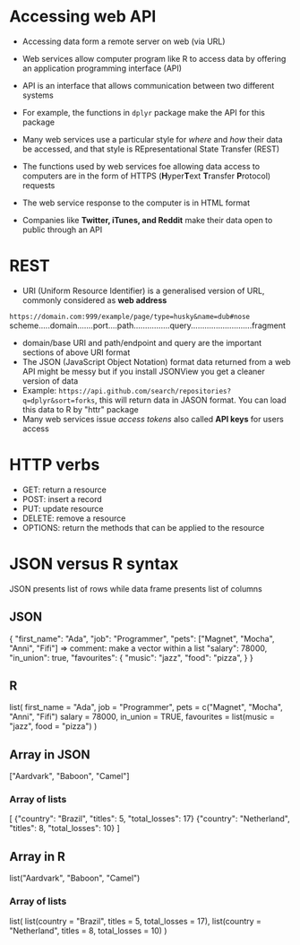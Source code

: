 # Accessing web API

- Accessing data form a remote server on web (via URL)
- Web services allow computer program like R to access data by offering an application programming interface (API)

 - API is an interface that allows communication between two different systems
 - For example, the functions in `dplyr` package make the API for this package

- Many web services use a particular style for _where_ and _how_ their data be accessed, and that style is REpresentational State Transfer (REST)
- The functions used by web services foe allowing data access to computers are in the form of HTTPS (**H**yper**T**ext **T**ransfer **P**rotocol) requests
- The web service response to the computer is in HTML format
- Companies like **Twitter, iTunes, and Reddit** make their data open to public through an API

# REST
- URI (Uniform Resource Identifier) is a generalised version of URL, commonly considered as **web address**

`https://domain.com:999/example/page/type=husky&name=dub#nose`
 scheme.....domain.......port....path................query...........................fragment
- domain/base URI and path/endpoint and query are the important sections of above URI format
- The JSON (JavaScript Object Notation) format data returned from a web API might be messy but if you install JSONView you get a cleaner version of data
- Example: `https://api.github.com/search/repositories?q=dplyr&sort=forks`, this will return data in JASON format. You can load this data to R by "httr" package
- Many web services issue _access tokens_ also called **API keys** for users access

# HTTP verbs
- GET: return a resource
- POST: insert a record
- PUT: update resource
- DELETE: remove a resource
- OPTIONS: return the methods that can be applied to the resource

# JSON versus R syntax
JSON presents list of rows while data frame presents list of columns

## JSON
{
  "first_name": "Ada",
  "job": "Programmer",
  "pets": ["Magnet", "Mocha", "Anni", "Fifi"] => comment: make a vector within a list
  "salary": 78000,
  "in_union": true,
  "favourites": {
    "music": "jazz",
    "food": "pizza",
  }
}
## R
list(
  first_name = "Ada",
  job = "Programmer",
  pets = c("Magnet", "Mocha", "Anni", "Fifi")
  salary = 78000,
  in_union = TRUE,
  favourites = list(music = "jazz", food = "pizza")
  )

## Array in JSON
["Aardvark", "Baboon", "Camel"]
### Array of lists
[
 {"country": "Brazil", "titles": 5, "total_losses": 17}
 {"country": "Netherland", "titles": 8, "total_losses": 10}
]

## Array in R
list("Aardvark", "Baboon", "Camel")
### Array of lists
list(
  list(country = "Brazil", titles = 5, total_losses = 17),
  list(country = "Netherland", titles = 8, total_losses = 10)
)

